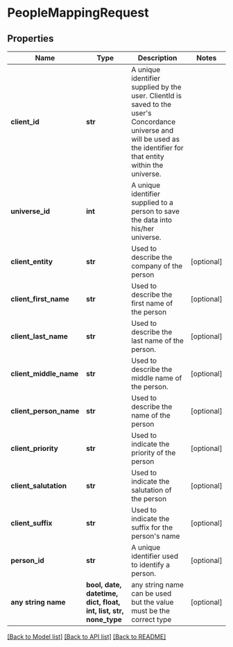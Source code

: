 # PeopleMappingRequest


## Properties
Name | Type | Description | Notes
------------ | ------------- | ------------- | -------------
**client_id** | **str** | A unique identifier supplied by the user. ClientId is saved to the user&#39;s Concordance universe and will be used as the identifier for that entity within the universe. | 
**universe_id** | **int** | A unique identifier supplied to a person to save the data into his/her universe. | 
**client_entity** | **str** | Used to describe the company of the person | [optional] 
**client_first_name** | **str** | Used to describe the first name of the person | [optional] 
**client_last_name** | **str** | Used to describe the last name of the person. | [optional] 
**client_middle_name** | **str** | Used to describe the middle name of the person. | [optional] 
**client_person_name** | **str** | Used to describe the name of the person | [optional] 
**client_priority** | **str** | Used to indicate the priority of the person | [optional] 
**client_salutation** | **str** | Used to indicate the salutation of the person | [optional] 
**client_suffix** | **str** | Used to indicate the suffix for the person&#39;s name | [optional] 
**person_id** | **str** | A unique identifier used to identify a person. | [optional] 
**any string name** | **bool, date, datetime, dict, float, int, list, str, none_type** | any string name can be used but the value must be the correct type | [optional]

[[Back to Model list]](../README.md#documentation-for-models) [[Back to API list]](../README.md#documentation-for-api-endpoints) [[Back to README]](../README.md)


